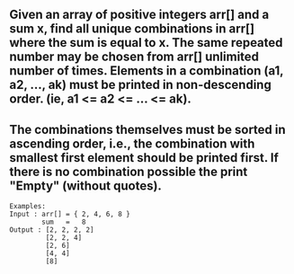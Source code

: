 ## Given an array of positive integers arr[] and a sum x, find all unique combinations in arr[] where the sum is equal to x. The same repeated number may be chosen from arr[] unlimited number of times. Elements in a combination (a1, a2, …, ak) must be printed in non-descending order. (ie, a1 <= a2 <= … <= ak).
## The combinations themselves must be sorted in ascending order, i.e., the combination with smallest first element should be printed first. If there is no combination possible the print "Empty" (without quotes).

    Examples:
    Input : arr[] = { 2, 4, 6, 8 }
            sum   =   8
    Output : [2, 2, 2, 2]
             [2, 2, 4]
             [2, 6]
             [4, 4]
             [8]
